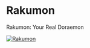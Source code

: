 # Rakumon
Rakumon: Your Real Doraemon


[![Rakumon]()](https://www.youtube.com/watch?v=KWtN9PD8FGo)
